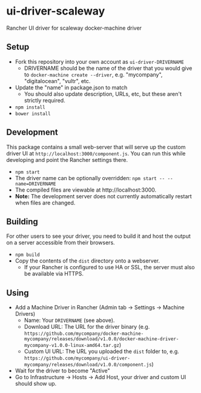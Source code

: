 # ui-driver-scaleway
Rancher UI driver for scaleway docker-machine driver

## Setup

* Fork this repository into your own account as `ui-driver-DRIVERNAME`
  * DRIVERNAME should be the name of the driver that you would give to `docker-machine create --driver`, e.g. "mycompany", "digitalocean", "vultr", etc.
* Update the "name" in package.json to match
  * You should also update description, URLs, etc, but these aren't strictly required.
* `npm install`
* `bower install`

## Development

This package contains a small web-server that will serve up the custom driver UI at `http://localhost:3000/component.js`.  You can run this while developing and point the Rancher settings there.
* `npm start`
* The driver name can be optionally overridden: `npm start -- --name=DRIVERNAME`
* The compiled files are viewable at http://localhost:3000.
* **Note:** The development server does not currently automatically restart when files are changed.

## Building

For other users to see your driver, you need to build it and host the output on a server accessible from their browsers.

* `npm build`
* Copy the contents of the `dist` directory onto a webserver.
  * If your Rancher is configured to use HA or SSL, the server must also be available via HTTPS.

## Using

* Add a Machine Driver in Rancher (Admin tab -> Settings -> Machine Drivers)
  * Name: Your `DRIVERNAME` (see above).
  * Download URL: The URL for the driver binary (e.g. `https://github.com/mycompany/docker-machine-mycompany/releases/download/v1.0.0/docker-machine-driver-mycompany-v1.0.0-linux-amd64.tar.gz`)
  * Custom UI URL: The URL you uploaded the `dist` folder to, e.g. `https://github.com/mycompany/ui-driver-mycompany/releases/download/v1.0.0/component.js`)
* Wait for the driver to become "Active"
* Go to Infrastructure -> Hosts -> Add Host, your driver and custom UI should show up.
